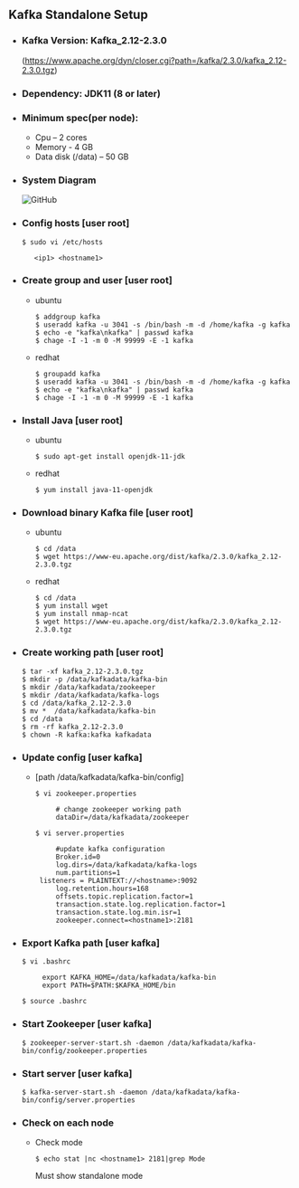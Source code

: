 ## Kafka Standalone Setup
- ### Kafka Version: Kafka_2.12-2.3.0 
	(https://www.apache.org/dyn/closer.cgi?path=/kafka/2.3.0/kafka_2.12-2.3.0.tgz)
- ### Dependency: JDK11 (8 or later)
- ### Minimum spec(per node):
	- Cpu – 2 cores 
 	- Memory - 4 GB 
	- Data disk (/data) – 50 GB
- ### System Diagram
	![GitHub ](https://github.com/mrockstyle/Kafka/blob/master/kafka%20standalone.JPG)

- ### Config hosts [**user root**]
     ```
     $ sudo vi /etc/hosts

        <ip1> <hostname1>

     ```
- ### Create group and user [**user root**]
     - ubuntu 
          ```
          $ addgroup kafka
          $ useradd kafka -u 3041 -s /bin/bash -m -d /home/kafka -g kafka
          $ echo -e "kafka\nkafka" | passwd kafka
          $ chage -I -1 -m 0 -M 99999 -E -1 kafka

          ```     
     - redhat
          ```
          $ groupadd kafka
          $ useradd kafka -u 3041 -s /bin/bash -m -d /home/kafka -g kafka
          $ echo -e "kafka\nkafka" | passwd kafka
          $ chage -I -1 -m 0 -M 99999 -E -1 kafka

          ```    
- ### Install Java [**user root**]
     - ubuntu 
          ```
          $ sudo apt-get install openjdk-11-jdk

          ```     
     - redhat
          ```
          $ yum install java-11-openjdk

          ```    

- ### Download binary Kafka file [**user root**]
     - ubuntu
          ```
          $ cd /data
          $ wget https://www-eu.apache.org/dist/kafka/2.3.0/kafka_2.12-2.3.0.tgz

          ```
     - redhat 
          ```
          $ cd /data
          $ yum install wget
          $ yum install nmap-ncat
          $ wget https://www-eu.apache.org/dist/kafka/2.3.0/kafka_2.12-2.3.0.tgz

          ```
- ### Create working path [**user root**]
     ```
     $ tar -xf kafka_2.12-2.3.0.tgz
     $ mkdir -p /data/kafkadata/kafka-bin
     $ mkdir /data/kafkadata/zookeeper
     $ mkdir /data/kafkadata/kafka-logs
     $ cd /data/kafka_2.12-2.3.0
     $ mv *  /data/kafkadata/kafka-bin
     $ cd /data
     $ rm -rf kafka_2.12-2.3.0
     $ chown -R kafka:kafka kafkadata

     ```
- ### Update config [**user kafka**]
     - [path /data/kafkadata/kafka-bin/config]
          ```
          $ vi zookeeper.properties

               # change zookeeper working path
               dataDir=/data/kafkadata/zookeeper

          ```
          ```
          $ vi server.properties

               #update kafka configuration
               Broker.id=0 
               log.dirs=/data/kafkadata/kafka-logs
               num.partitions=1
	       listeners = PLAINTEXT://<hostname>:9092
               log.retention.hours=168
               offsets.topic.replication.factor=1
               transaction.state.log.replication.factor=1
               transaction.state.log.min.isr=1
               zookeeper.connect=<hostname1>:2181

          ```
- ###  Export Kafka path [**user kafka**]
     ```
     $ vi .bashrc

          export KAFKA_HOME=/data/kafkadata/kafka-bin
          export PATH=$PATH:$KAFKA_HOME/bin

     $ source .bashrc

     ```
- ### Start Zookeeper [**user kafka**]
     ```
     $ zookeeper-server-start.sh -daemon /data/kafkadata/kafka-bin/config/zookeeper.properties

     ```
- ### Start server [**user kafka**]
     ```
     $ kafka-server-start.sh -daemon /data/kafkadata/kafka-bin/config/server.properties

     ```
- ### Check on each node 
     - Check mode
          ```
        $ echo stat |nc <hostname1> 2181|grep Mode

          ```
          Must show standalone mode

